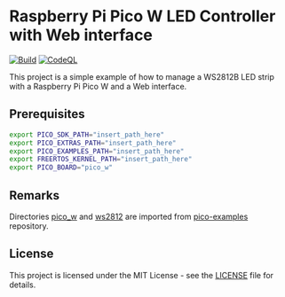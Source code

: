 # Raspberry Pi Pico W LED Controller with Web interface

[![Build](https://github.com/mldxo/pico-led-controller/actions/workflows/cmake.yml/badge.svg)](https://github.com/mldxo/pico-led-controller/actions/workflows/cmake.yml)
[![CodeQL](https://github.com/mldxo/pico-led-controller/actions/workflows/codeql.yml/badge.svg)](https://github.com/mldxo/pico-led-controller/actions/workflows/codeql.yml)

This project is a simple example of how to manage a WS2812B LED strip with a Raspberry Pi Pico W and a Web interface.

## Prerequisites

```bash
export PICO_SDK_PATH="insert_path_here"
export PICO_EXTRAS_PATH="insert_path_here"
export PICO_EXAMPLES_PATH="insert_path_here"
export FREERTOS_KERNEL_PATH="insert_path_here"
export PICO_BOARD="pico_w"
```

## Remarks

Directories [pico_w](pico_w) and [ws2812](ws2812) are imported from [pico-examples](https://github.com/raspberrypi/pico-examples) repository.

## License

This project is licensed under the MIT License - see the [LICENSE](LICENSE) file for details.
